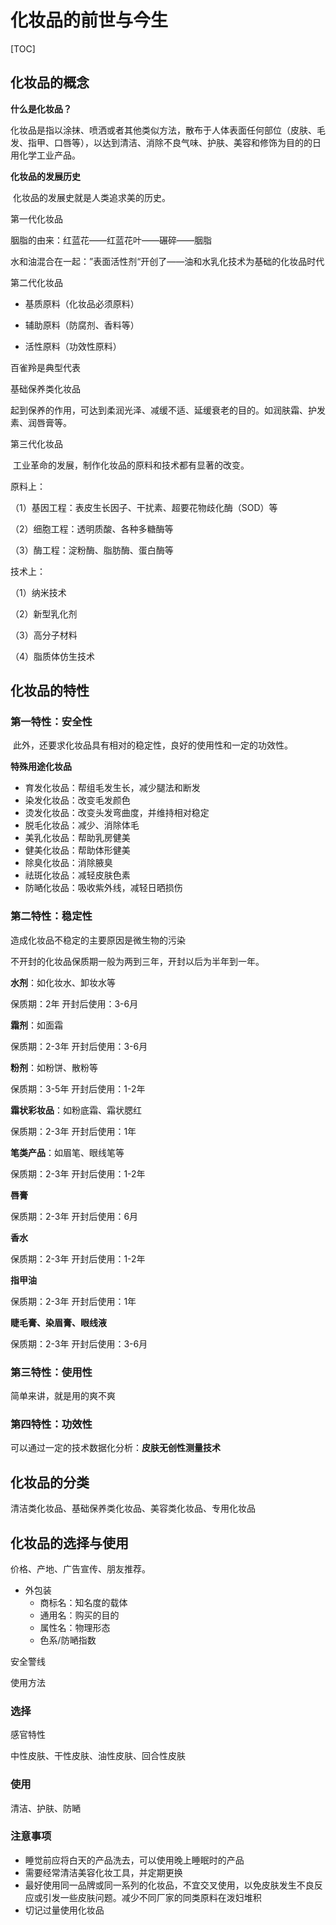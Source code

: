 # 化妆品的前世与今生

[TOC]

## 化妆品的概念

**什么是化妆品？**

​		化妆品是指以涂抹、喷洒或者其他类似方法，散布于人体表面任何部位（皮肤、毛发、指甲、口唇等），以达到清洁、消除不良气味、护肤、美容和修饰为目的的日用化学工业产品。

**化妆品的发展历史**

​		化妆品的发展史就是人类追求美的历史。

第一代化妆品

胭脂的由来：红蓝花——红蓝花叶——碾碎——胭脂



水和油混合在一起：”表面活性剂“开创了——油和水乳化技术为基础的化妆品时代

第二代化妆品

- 基质原料（化妆品必须原料）

- 辅助原料（防腐剂、香料等）

- 活性原料（功效性原料）

百雀羚是典型代表

基础保养类化妆品

​		起到保养的作用，可达到柔润光泽、减缓不适、延缓衰老的目的。如润肤霜、护发素、润唇膏等。



第三代化妆品

​		工业革命的发展，制作化妆品的原料和技术都有显著的改变。

原料上：

（1）基因工程：表皮生长因子、干扰素、超要花物歧化酶（SOD）等

（2）细胞工程：透明质酸、各种多糖酶等

（3）酶工程：淀粉酶、脂肪酶、蛋白酶等

技术上：

（1）纳米技术

（2）新型乳化剂

（3）高分子材料

（4）脂质体仿生技术

## 化妆品的特性

### 第一特性：安全性

​		此外，还要求化妆品具有相对的稳定性，良好的使用性和一定的功效性。

**特殊用途化妆品**

- 育发化妆品：帮组毛发生长，减少腿法和断发
- 染发化妆品：改变毛发颜色
- 烫发化妆品：改变头发弯曲度，并维持相对稳定
- 脱毛化妆品：减少、消除体毛
- 美乳化妆品：帮助乳房健美
- 健美化妆品：帮助体形健美
- 除臭化妆品：消除腋臭
- 祛斑化妆品：减轻皮肤色素
- 防嗮化妆品：吸收紫外线，减轻日晒损伤

### 第二特性：稳定性

造成化妆品不稳定的主要原因是微生物的污染

不开封的化妆品保质期一般为两到三年，开封以后为半年到一年。



**水剂**：如化妆水、卸妆水等

保质期：2年		开封后使用：3-6月

**霜剂**：如面霜

保质期：2-3年		开封后使用：3-6月

**粉剂**：如粉饼、散粉等

保质期：3-5年		开封后使用：1-2年

**霜状彩妆品**：如粉底霜、霜状腮红

保质期：2-3年		开封后使用：1年

**笔类产品**：如眉笔、眼线笔等

保质期：2-3年		开封后使用：1-2年

**唇膏**

保质期：2-3年		开封后使用：6月

**香水**

保质期：2-3年		开封后使用：1-2年

**指甲油**

保质期：2-3年		开封后使用：1年

**睫毛膏、染眉膏、眼线液**

保质期：2-3年		开封后使用：3-6月

### 第三特性：使用性

简单来讲，就是用的爽不爽

### 第四特性：功效性

可以通过一定的技术数据化分析：**皮肤无创性测量技术**

## 化妆品的分类

清洁类化妆品、基础保养类化妆品、美容类化妆品、专用化妆品

## 化妆品的选择与使用

价格、产地、广告宣传、朋友推荐。

- 外包装
  - 商标名：知名度的载体
  - 通用名：购买的目的
  - 属性名：物理形态
  - 色系/防嗮指数

安全警线

使用方法

### 选择

感官特性

中性皮肤、干性皮肤、油性皮肤、回合性皮肤

### 使用

清洁、护肤、防嗮

### 注意事项

- 睡觉前应将白天的产品洗去，可以使用晚上睡眠时的产品
- 需要经常清洁美容化妆工具，并定期更换
- 最好使用同一品牌或同一系列的化妆品，不宜交叉使用，以免皮肤发生不良反应或引发一些皮肤问题。减少不同厂家的同类原料在泼妇堆积
- 切记过量使用化妆品